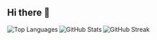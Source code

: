 ## Hi there 👋

<!--
**Suparnas/Suparnas** is a ✨ _special_ ✨ repository because its `README.md` (this file) appears on your GitHub profile.

Here are some ideas to get you started:

- 🔭 I’m currently working on ...
- 🌱 I’m currently learning ...
- 👯 I’m looking to collaborate on ...
- 🤔 I’m looking for help with ...
- 💬 Ask me about ...
- 📫 How to reach me: ...
- 😄 Pronouns: ...
- ⚡ Fun fact: ...
  <!-- Add more icons here -->

<p align="center">
  <img align="left" src="https://github-readme-stats.vercel.app/api/top-langs/?username=Suparnas&layout=compact&theme=dark" alt="Top Languages" />
</p>

<p align="center">
  <img align="left" src="https://github-readme-stats.vercel.app/api?username=Suparnas&show_icons=true&theme=dark" alt="GitHub Stats" />
</p>

<p align="left">
  <img align="center" src="https://github-readme-streak-stats.herokuapp.com/?user=Suparnas&theme=dark" alt="GitHub Streak" />
</p>
